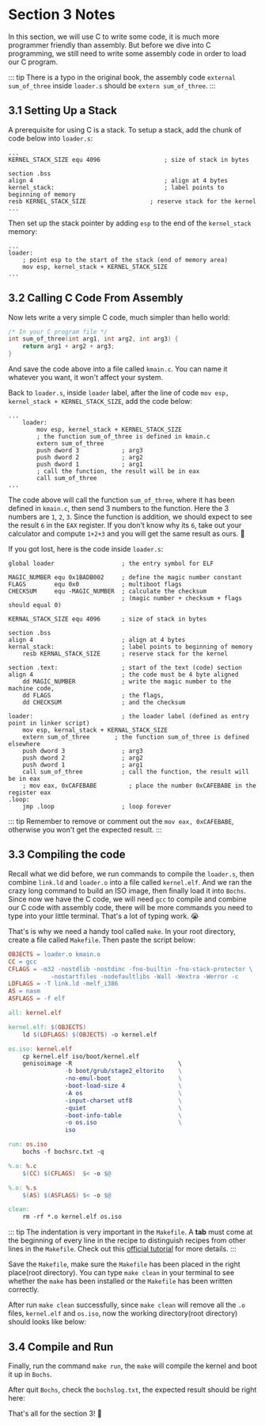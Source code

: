 # Section 3 Notes

In this section, we will use C to write some code, it is much more programmer friendly than assembly. But before we dive into C programming, we still need to write some assembly code in order to load our C program.

::: tip
There is a typo in the original book, the assembly code `external sum_of_three` inside `loader.s` should be `extern sum_of_three`. 
:::

## 3.1 Setting Up a Stack 

A prerequisite for using C is a stack. To setup a stack, add the chunk of code below into `loader.s`:

```assembly
...
KERNEL_STACK_SIZE equ 4096                  ; size of stack in bytes

section .bss
align 4                                     ; align at 4 bytes
kernel_stack:                               ; label points to beginning of memory
resb KERNEL_STACK_SIZE                  ; reserve stack for the kernel
...
```

Then set up the stack pointer by adding `esp` to the end of the `kernel_stack` memory:

```assembly
...
loader:
	; point esp to the start of the stack (end of memory area)
	mov esp, kernel_stack + KERNEL_STACK_SIZE
...
```

## 3.2 Calling C Code From Assembly

Now lets write a very simple C code, much simpler than hello world:

```c
/* In your C program file */
int sum_of_three(int arg1, int arg2, int arg3) {
    return arg1 + arg2 + arg3;
}
```

And save the code above into a file called `kmain.c`. You can name it whatever you want, it won't affect your system.

Back to `loader.s`, inside `loader` label, after the line of code `mov esp, kernel_stack + KERNEL_STACK_SIZE`, add the code below:

```assembly
...
	loader:
        mov esp, kernel_stack + KERNEL_STACK_SIZE
        ; the function sum_of_three is defined in kmain.c
        extern sum_of_three
        push dword 3            ; arg3
        push dword 2            ; arg2
        push dword 1            ; arg1
        ; call the function, the result will be in eax
        call sum_of_three
...
```

The code above will call the function `sum_of_three`, where it has been defined in `kmain.c`, then send 3 numbers to the function. Here the 3 numbers are `1`, `2`, `3`. Since the function is addition, we should expect to see the result `6` in the `EAX` register. If you don't know why its `6`, take out your calculator and compute `1+2+3` and you will get the same result as ours. :rofl:

If you got lost, here is the code inside `loader.s`:

```assembly
global loader                   ; the entry symbol for ELF

MAGIC_NUMBER equ 0x1BADB002     ; define the magic number constant
FLAGS        equ 0x0            ; multiboot flags
CHECKSUM     equ -MAGIC_NUMBER  ; calculate the checksum
                                ; (magic number + checksum + flags should equal 0)

KERNAL_STACK_SIZE equ 4096      ; size of stack in bytes

section .bss
align 4                         ; align at 4 bytes
kernal_stack:                   ; label points to beginning of memory
    resb KERNAL_STACK_SIZE      ; reserve stack for the kernel

section .text:                  ; start of the text (code) section
align 4                         ; the code must be 4 byte aligned
    dd MAGIC_NUMBER             ; write the magic number to the machine code,
    dd FLAGS                    ; the flags,
    dd CHECKSUM                 ; and the checksum

loader:                         ; the loader label (defined as entry point in linker script)
    mov esp, kernal_stack + KERNAL_STACK_SIZE
    extern sum_of_three       ; the function sum_of_three is defined elsewhere
    push dword 3                ; arg3
    push dword 2                ; arg2
    push dword 1                ; arg1
    call sum_of_three           ; call the function, the result will be in eax
    ; mov eax, 0xCAFEBABE         ; place the number 0xCAFEBABE in the register eax
.loop:
    jmp .loop                   ; loop forever

```

::: tip
Remember to remove or comment out the `mov eax, 0xCAFEBABE`, otherwise you won't get the expected result.
:::

## 3.3 Compiling the code

Recall what we did before, we run commands to compile the `loader.s`, then combine `link.ld` and `loader.o` into a file called `kernel.elf`. And we ran the crazy long command to build an ISO image, then finally load it into `Bochs`. Since now we have the C code, we will need `gcc` to compile and combine our C code with assembly code, there will be more commands you need to type into your little terminal. That's a lot of typing work. :sob:

That's is why we need a handy tool called `make`. In your root directory, create a file called `Makefile`. Then paste the script below:

```makefile
OBJECTS = loader.o kmain.o
CC = gcc
CFLAGS = -m32 -nostdlib -nostdinc -fno-builtin -fno-stack-protector \
            -nostartfiles -nodefaultlibs -Wall -Wextra -Werror -c
LDFLAGS = -T link.ld -melf_i386
AS = nasm
ASFLAGS = -f elf

all: kernel.elf

kernel.elf: $(OBJECTS)
	ld $(LDFLAGS) $(OBJECTS) -o kernel.elf

os.iso: kernel.elf
	cp kernel.elf iso/boot/kernel.elf
	genisoimage -R                              \
				-b boot/grub/stage2_eltorito    \
                -no-emul-boot                   \
                -boot-load-size 4               \
                -A os                           \
                -input-charset utf8             \
                -quiet                          \
                -boot-info-table                \
                -o os.iso                       \
                iso

run: os.iso
	bochs -f bochsrc.txt -q

%.o: %.c
	$(CC) $(CFLAGS)  $< -o $@

%.o: %.s
	$(AS) $(ASFLAGS) $< -o $@

clean:
	rm -rf *.o kernel.elf os.iso

```

::: tip
The indentation is very important in the `Makefile`. A **tab** must come at the beginning of every line in the recipe to distinguish recipes from other lines in the `Makefile`. Check out this [official tutorial](https://www.gnu.org/software/make/manual/html_node/Simple-Makefile.html#Simple-Makefile) for more details.
:::

Save the `Makefile`, make sure the `Makefile` has been placed in the right place(root directory). You can type `make clean` in your terminal to see whether the `make` has been installed or the `Makefile` has been written correctly.

After run `make clean` successfully, since `make clean` will remove all the `.o` files, `kernel.elf` and `os.iso`, now the working directory(root directory) should looks like below:

## 3.4 Compile and Run

Finally, run the command `make run`, the `make` will compile the kernel and boot it up in `Bochs`.

After quit `Bochs`, check the `bochslog.txt`, the expected result should be right here:

That's all for the section 3! :tada: